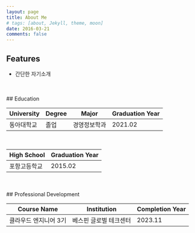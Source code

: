 ```yaml
---
layout: page
title: About Me
# tags: [about, Jekyll, theme, moon]
date: 2016-03-21
comments: false
---
```


## Features
* 간단한 자기소개

<br>
<br>
## Education

| **University**           | **Degree**            | **Major**            | **Graduation Year** |
|------------------------|-----------------------|----------------------|----------------------|
| 동아대학교       | 졸업         | 경영정보학과         | 2021.02 |

<br>

| **High School**          | **Graduation Year**   |
|------------------------|-----------------------|
| 포항고등학교      | 2015.02  |

<br>
<br>
## Professional Development

| **Course Name**          | **Institution**       | **Completion Year**  |
|------------------------|-----------------------|----------------------|
| 클라우드 엔지니어 3기          | 베스핀 글로벌 테크센터    | 2023.11 |

